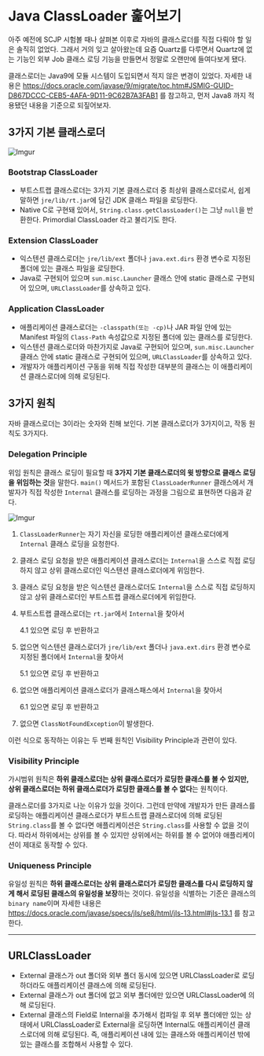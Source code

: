 # Java ClassLoader 훑어보기

아주 예전에 SCJP 시험볼 때나 살펴본 이후로 자바의 클래스로더를 직접 다뤄야 할 일은 솔직히 없었다. 그래서 거의 잊고 살아왔는데 요즘 Quartz를 다루면서 Quartz에 없는 기능인 외부 Job 클래스 로딩 기능을 만들면서 정말로 오랜만에 들여다보게 됐다.

클래스로더는 Java9에 모듈 시스템이 도입되면서 적지 않은 변경이 있었다. 자세한 내용은 https://docs.oracle.com/javase/9/migrate/toc.htm#JSMIG-GUID-D867DCCC-CEB5-4AFA-9D11-9C62B7A3FAB1 를 참고하고, 먼저 Java8 까지 적용됐던 내용을 기준으로 되짚어보자.


## 3가지 기본 클래스로더

![Imgur](https://i.imgur.com/cs5Qyoe.png)

### Bootstrap ClassLoader

- 부트스트랩 클래스로더는 3가지 기본 클래스로더 중 최상위 클래스로더로서, 쉽게 말하면 `jre/lib/rt.jar`에 담긴 JDK 클래스 파일을 로딩한다. 
- Native C로 구현돼 있어서, `String.class.getClassLoader()`는 그냥 `null`을 반환한다. Primordial ClassLoader 라고 불리기도 한다.

### Extension ClassLoader

- 익스텐션 클래스로더는 `jre/lib/ext` 폴더나 `java.ext.dirs` 환경 변수로 지정된 폴더에 있는 클래스 파일을 로딩한다. 
- Java로 구현되어 있으며 `sun.misc.Launcher` 클래스 안에 static 클래스로 구현되어 있으며, `URLClassLoader`를 상속하고 있다.

### Application ClassLoader

- 애플리케이션 클래스로더는 `-classpath(또는 -cp)`나 JAR 파일 안에 있는 Manifest 파일의 `Class-Path` 속성값으로 지정된 폴더에 있는 클래스를 로딩한다.
- 익스텐션 클래스로더와 마찬가지로 Java로 구현되어 있으며, `sun.misc.Launcher` 클래스 안에 static 클래스로 구현되어 있으며, `URLClassLoader`를 상속하고 있다.
- 개발자가 애플리케이션 구동을 위해 직접 작성한 대부분의 클래스는 이 애플리케이션 클래스로더에 의해 로딩된다.


## 3가지 원칙

자바 클래스로더는 3이라는 숫자와 친해 보인다. 기본 클래스로더가 3가지이고, 작동 원칙도 3가지다.

### Delegation Principle

위임 원칙은 클래스 로딩이 필요할 때 **3가지 기본 클래스로더의 윗 방향으로 클래스 로딩을 위임하는 것**을 말한다. `main()` 메서드가 포함된 `ClassLoaderRunner` 클래스에서 개발자가 직접 작성한 `Internal` 클래스를 로딩하는 과정을 그림으로 표현하면 다음과 같다.

![Imgur](https://i.imgur.com/kijdBjb.png)

1. `ClassLoaderRunner`는 자기 자신을 로딩한 애플리케이션 클래스로더에게 `Internal` 클래스 로딩을 요청한다.

1. 클래스 로딩 요청을 받은 애플리케이션 클래스로더는 `Internal`을 스스로 직접 로딩하지 않고 상위 클래스로더인 익스텐션 클래스로더에게 위임한다.

1. 클래스 로딩 요청을 받은 익스텐션 클래스로더도 `Internal`을 스스로 직접 로딩하지 않고 상위 클래스로더인 부트스트랩 클래스로더에게 위임한다.

1. 부트스트랩 클래스로더는 `rt.jar`에서 `Internal`을 찾아서

    4.1 있으면 로딩 후 반환하고

1. 없으면 익스텐션 클래스로더가 `jre/lib/ext` 폴더나 `java.ext.dirs` 환경 변수로 지정된 폴더에서 `Internal`을 찾아서
  
    5.1 있으면 로딩 후 반환하고

1. 없으면 애플리케이션 클래스로더가 클래스패스에서 `Internal`을 찾아서
  
    6.1 있으면 로딩 후 반환하고

1. 없으면 `ClassNotFoundException`이 발생한다.

이런 식으로 동작하는 이유는 두 번째 원칙인 Visibility Principle과 관련이 있다.

### Visibility Principle

가시범위 원칙은 **하위 클래스로더는 상위 클래스로더가 로딩한 클래스를 볼 수 있지만, 상위 클래스로더는 하위 클래스로더가 로딩한 클래스를 볼 수 없다**는 원칙이다.

클래스로더를 3가지로 나눈 이유가 있을 것이다. 그런데 만약에 개발자가 만든 클래스를 로딩하는 애플리케이션 클래스로더가 부트스트랩 클래스로더에 의해 로딩된 `String.class`를 볼 수 없다면 애플리케이션은 `String.class`를 사용할 수 없을 것이다. 따라서 하위에서는 상위를 볼 수 있지만 상위에서는 하위를 볼 수 없어야 애플리케이션이 제대로 동작할 수 있다.

### Uniqueness Principle

유일성 원칙은 **하위 클래스로더는 상위 클래스로더가 로딩한 클래스를 다시 로딩하지 않게 해서 로딩된 클래스의 유일성을 보장**하는 것이다. 유일성을 식별하는 기준은 클래스의 `binary name`이며 자세한 내용은 https://docs.oracle.com/javase/specs/jls/se8/html/jls-13.html#jls-13.1 를 참고한다.

---


## URLClassLoader

- External 클래스가 out 폴더와 외부 폴더 동시에 있으면 URLClassLoader로 로딩하더라도 애플리케이션 클래스에 의해 로딩된다.
- External 클래스가 out 폴더에 없고 외부 폴더에만 있으면 URLClassLoader에 의해 로딩된다.
- External 클래스의 Field로 Internal을 추가해서 컴파일 후 외부 폴더에만 있는 상태에서 URLClassLoader로 External을 로딩하면 Internal도 애플리케이션 클래스로더에 의해 로딩된다. 즉, 애플리케이션 내에 있는 클래스와 애플리케이션 밖에 있는 클래스를 조합해서 사용할 수 있다.



